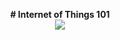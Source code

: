  <p align="center">
  <b># Internet of Things 101</b><br>
  <img src="http://www.ti.com/lsds/media/images/wireless_connectivity/50BillionThings.png">
</p>
